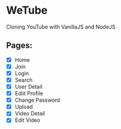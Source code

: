 # WeTube

Cloning YouTube with VanillaJS and NodeJS

## Pages:

- [x] Home
- [x] Join
- [x] Login
- [x] Search
- [x] User Detail
- [x] Ediit Profile
- [x] Change Password
- [x] Upload
- [x] Video Detail
- [x] Edit Video
